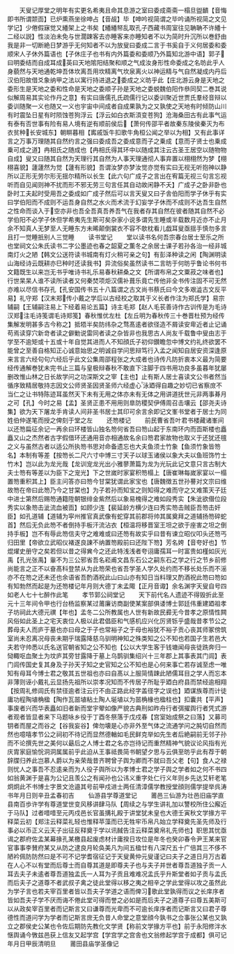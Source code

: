 <!-- { "loadSidebar": true } -->
　　天叟记厚堂之明年有实更名希夷且命其息游之室曰委成斋斋一榻旦盥靧【音悔即书所谓颒靣】已炉熏燕坐徐呻占【音觇】毕【呻吟视简谓之毕吟诵所视简之文见学记】少倦假寐觉又繙架上之书矣【繙繙帑乱取孔子西藏书周室往见聃聃不许繙十二经以説】性淡泊未免与世濶踈客去亦睡客来亦睡知者不以为简时升沉所以巻舒由我是非一切断絶日梦游乎无何知者不以为放叟曰委成二言于书奚自于义何居委和委顺宋人子休外篇语也【子休庄子也书有内外篇委和委顺乃外篇知北游中语】郭子曰明委结而自成耳成英曰天地隂阳结聚和顺之气成汝身形性命委成之名昉此乎人身藐然与天地通乾坤吾体坎离吾用坎精离气坎泉离火以神运精与气自然凝成内丹后汉伯阳故借爻象纳甲之法以寓行持进退之委成之义昉乎此【庄北游云身是天地之委形生是天地之委和性命是天地之委顺子孙是天地之委蜕魏伯阳作叅同契二巻其说似解周易其实论作丹之意】有实曰唐儒孔氏疏儒行记以委训聚近世贾氏羣经音辩以委训随聚一义也随又一义也宇宙中间成者自成果孰为之又孰使之天地有时倾防山川有时震坠日星有时陨蚀苍狗浮云【浮云如白衣斯湏变苍狗】沧海桑田古有此事气运有泰有否世事有险有易人境有逆有顺前侯后【萧何传邵平者故秦东陵侯秦灭为布衣贫种长安城东】朝畊暮相【寗戚饭牛扣歌牛角桓公闻之举以为相】又有此事详言之万事万理随其自然约言之强曰委成吾之委成意而子之乗成【意而子贤士也乗成乗可成之道】冉相氏之随成也【冉相氏得其环中以随成其注云古圣王居空以随物物自成】叟又曰随其自然为天理行其自然为人事天理通彻人事弃置以栩栩然为梦【栩栩喜貌】蘧蘧然为觉【蘧有形貌】吾谓汝梦亦梦汝觉亦觉有实曰无视无听抱神以静所以正形无劳尔形无揺尔精所以长生【此六句广成子之言出在宥篇无视三句言忘视听而自见闻则神不扰而形不邪无劳三句言任其自动故闲静不夭】广成子之卧非卧也卧时工夫起时受用吾之委成如广成子然后可以言天叟又曰子舎伯阳而学子休乎有实曰学伯阳而不成则不运吾身自然之水火而术流于幻妄学子休而不成则不达吾生自然之性命而谈入于空亦非也吾全吾真吾养吾气在我者存其自然在彼者随其自然不必学伯阳不必学子休但学希夷先生斯可矣杂家小说多谓先生睡或半载数月近亦不止月余不知真人无梦至人无睡东方未晞颠倒裳衣不容不欹枕看儿戯耳叟亟揺手慎勿多言且打一觉睡扺别人三觉睡
　　读书堂记
　　堂以读书名何吾宗春台居士至乐之所也堂祠文公朱氏读书二字公墨迹也春之韶夏之薫冬之余居士课子若孙各治一经非城南灯火之陋【韩文公送符读书城南有灯火稍可亲之句】有彭泽种读之闲【陶渊明读山海经诗云既耕亦巳种时还读我书】异流俗矣虽然读书二言昉于何昉乎鲁论书何书文籍既生以来岂无书乎唯诗书礼乐易春秋耕桑之文【所谓布帛之文粟菽之味者也】行世杲杲人谁不读所读者又何秦焚项炬汉儒补葺乐竟亡传他非全书传注固不可无然亦难以尽信书存孔【孔安国传书五十八篇谓之古文尚书蔡氏曰今文多艰澁古文反平易】礼守郑【汉末郑传小戴之学后以古经校之取其于义长者作注为郑氏学】易宗辅嗣【王辅嗣注易上下经着易论五篇】诗主毛郑【赵人毛苌善诗作古训传是为毛诗汉郑注毛诗笺谓毛诗郑笺】春秋惟优左杜【左丘明为春秋传三十巻晋杜预为经传集解发明甚多古今称之】抵牾半矣防纬杂之骛髙逺者欲径造不屑读安卑近者止记诵苟焉读穿穴新竒者读之僻勦说雷同者读之杂皆非也我思古人尚友千载鲁中叟由志于学至不逾矩或十五或十年自觉其进而人不知顔氏子初仰鑚瞻忽中博文约礼终欲罢不能曾之至善自格知正心诚意始思之明诚自学问思辩笃行入孟之闻知自居安资深逢原来言言六经句句六经后乎此文公集周邵程张之大成者也诗传凡防折衷本义最为简要经传通解巻犹未完书止三篇与皇极辩春秋不敢直下注脚于四书用功良多虽暮年犹屡删改惟山林之日长故学问之功深斯文之宰【主也】止有斯人居士喜读文公书者然当循序致精居敬持志因文公师贤圣因贤圣师六经虚心泳廼得自趣之妙切已省察庻不当仁之让书特陈迹耳虽然天下未有无用之体亦未有无体之用讲道抚世元非两事朞月之可【孔】今时之易【孟】圣贤正患不用用则臯防稷契伊傅周召击壤云【邵尧夫诗集】欲为天下屠龙手肯读人间非圣书居士其印可余言余即记文峯书堂者于居士为同姓伯仲遂笔而授之俾刻于堂之左
　　还笏楼记
　　前民曹省吾叶君书楼藏诸峯间以还笏扁征余记一再余曰环楼皆山独名笏何省吾曰笏山起于东南环内而靣斯楼也矗矗又山之杰然者古字假借环还通用音亦相通故名余曰笏君家故物也取义于还犹还氊之义与虽然古者以适公所执笏书思对命备遗忘也大夫鱼须士竹象【鱼须竹象皆笏名】本制有等差【按笏长二尺六寸中博三寸天子以球玉诸侯以象大夫以鱼班饰竹士竹木】岂以此为龙光哉【龙训宠龙光出小雅蓼萧篇为龙为光玩此记文意只言古制大夫士笏有等差以为臣下之宠光】下之世嵗时家宴积笏榻上【唐崔琳每嵗家宴以一榻置笏重积其上】臣主问答亦曰笏今甘棠犹谓此家宝也【唐魏徴五世孙謩对文宗曰维故笏在帝曰此笏乃今之甘棠也】为子若孙而知宝之则知得之难而守之又难策天子廷中进士第然后赐笏通籍陞朝银绯金紫然后以象易槐得之难如段秀实【朱泚欲僣位段秀实以象笏击泚流血被靣】如顾少连【裴延龄方横少连曰秀实笏击贼臣吾笏击奸臣】如孔道辅【道辅为寜州推官真武像有蛇穿其前郡将帅其属奠拜之道辅扬笏碎蛇首】然后无负此笏不者倒持手板汗流沾衣【桓温将移晋室王坦之欲于座害之坦之倒持手板】岂不有辱此笏信夫守之难难或曰还笏有故实乎曰昔有谏立昭仪叩头还笏丐归田里【帝欲立武昭仪褚遂良諌不纳置笏殿前曰还陛下笏】芳名姱【音夸好也】节焜燿史册守之矣若但以昔之得兾今之还此特浅浅者夸诩庸孺耳一时富贵如槿如灰光禹【孔光张禹】軰不为三公邪省吾名崧甫文昌东石公之嗣东石之学之行之节乡前修尚能言之正不以奋髙科登禁从为此笏荣也省吾学圣人学久处约而不移长处乐而不滛亦不在笏之还未还也余语省吾酌酒祝此山曰山亦有知日当料理又酌酒祝此笏曰笏如有知勃然而起是为还笏楼记年月则大德丁未孟陬【正月音诹】余名渊字天叟自号四如老人七十七醉作此笔
　　孝节郭公祠堂记
　　天下前代名人遗迹不得毁折此至元十三年间令甲也行台杨监察某过莆廉访商副使某案部俱诿博士郭廷伟重建廼祖孝子坊祠此大德元禩【年也】孟冬二公所教属也人世有新故民彛无今昔孝之原情性闗风俗如此圣上之宅天衷位人极以此君倡臣和气感机应兴化厉贤铄乎盛哉昔孝节公之葬母夫人而庐于墓也亦曰母之于子也常裕子之于母也裕犹不裕子贡心丧其师冢傍筑室尚未忍离况母丧未期乎瑞露降慈乌驯明神知之殊类知之公不知也若国子生若邑大夫若守帅悉以氏名送官朝省知之公不知也【公以大学生客于钱塘闻母丧徒跣奔归一恸輙呕血聚土为坟庐其旁甘露降于墓上乌鹊驯集绍兴十三年郡上其事表其门闾】表门闾传国史复其身及子孙天子知之史官知之公不知也是心何来事亡若存诚至虑一唯知有母耳今博士君之敬其五世祖也亦曰自髙以上服简情踈此陋儒耳目之学人而忘本非薄则诬小戴礼云显扬先祖所以崇孝况知而不传居子所耻乎廼白府县而禁经逾相翔【按周礼修闾氏有禁径逾者注云行不由正路此经字盖径字之误也】廼谋族尊而计徒庸功程陶埴桷楹【陶作瓦噐埴粘土陶人埏埴以为噐桷椽也楹柱也】扣囊共【平声】事废者兴而华表矗如旧者新而堂宇翚如像严貌古典刑如昨舟行者弭擢舆行者凭式游者观者皆显者来下马题咏乡役于丁酉冬祭落于戊戍春【宫室始成祭之曰落】又募司钥者而屋之而谷之【谷我妄谷】俾勿壊是心亦非外至气体之流通学问之肫切自然而然也噫嘻孝节公之祠初不待记而显然德輶如毛民鲜克举如先生者后絶嗣前无邻子孙而不论撰先世之美何以朂后之人博士君之名亦岂待记而重然精神气貌议论风指有光庆胄家庭愉恱洞洞属属前乎此迫从王事祗畏简书朝望夕思与云俱至昉乎此有荐于朝辞牒归养此岂慕人爵以为亲荣哉昔齐聘曾子舆为卿而不就曰吾父老【句】食人之禄则忧人之事吾不忍逺亲而为人役子舆所以为孝博士君之学子舆之学者如之何不书四如翁黄渊于是喜为公记且羡公之有闻孙也公讳义重字处仁行义年则乡先达艾轩老笔炯炯此不书博士字景文沧邉其号前甲戍进士两任清漳儒学教授堂顔则儒学提举呉涛书年月日则辛丑孟春初吉
　　仙游县学尊道堂记
　　莆邑三仙游为壮邑旧庙学直县南百歩许学有尊道堂世变风移讲肆马队【周续之与学生讲礼加以讐校所住公廨近于马队】过者唶唶至元丙戍邑长官虽搆礼殿于讲堂犹未皇也大德壬寅秋文学掾方平释菜云初【郑注云释菜礼轻也惟释苹藻而已无牲牢币帛凡始立学释奠先圣先师及行事必以币正义云天子出征反释奠于学以讯馘告注云释菜奠帛礼先师也】职思其忧亟谒之郡府佐孟某幕掾孔某檄县起废虑材计庸揆日攻位是年冬也癸卯春令尹王某来官官事事李賛府某又从防之逮良月轮奂美凡为间五楹廿有八深尺五十广倍其三不侈不陋衿佩防防然曰是不可不记学耆宿征记于天叟黄仲元叟谨记曰夫子之道日月万古着在人心不以有堂而后尊士而自尊其道是即尊夫子也与夫子并世者尊吾道独子贡一人耳去夫子未逺者尊吾道独孟氏一人耳为子贡且难难况孟氏乎升斯堂者如子贡与孟氏而后夫子之道尊不者武叔子禽之徒此堂得以移之夷之相辛之学此堂得以攻之虽然此为学子言也若夫宰百里者皆以吾夫子学道之语而俾习歌此堂孰得而议之长庠序者皆如吾夫子学不厌而诲不倦此堂可得而誉之必如是而后夫子之道尊子曰尊五美斯可以从政矣宰百里者而记斯言又曰谦尊而光卑而不可逾长庠序者而记斯言又曰君子尊德性而道问学为学者而记斯言庻无负昔人命堂之意堂顔今孰书之佥事张公某也又孰立之郡侯史公某也令佐后期防先教化文学贤【称前文学掾方平也】前于永阳修泮水惬舆诵今斆兹邑获上信友又起学宫【学宫学之宫舎也文翁修起学宫于成都】俱可记年月日甲辰清明旦
　　莆田县庙学圣像记
